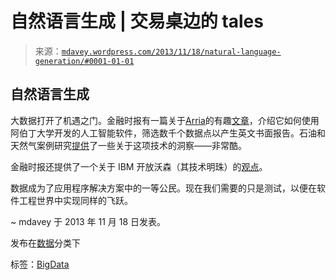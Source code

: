 <!--yml

分类：未分类

日期：2024-05-18 05:57:53

-->

# 自然语言生成 | 交易桌边的 tales

> 来源：[`mdavey.wordpress.com/2013/11/18/natural-language-generation/#0001-01-01`](https://mdavey.wordpress.com/2013/11/18/natural-language-generation/#0001-01-01)

## 自然语言生成

大数据打开了机遇之门。金融时报有一篇关于[Arria](https://www.arria.com/)的有趣[文章](http://www.ft.com/intl/cms/s/0/114a751e-4d1b-11e3-bf32-00144feabdc0.html#axzz2kzLiIIvg)，介绍它如何使用阿伯丁大学开发的人工智能软件，筛选数千个数据点以产生英文书面报告。石油和天然气案例研究[提供](https://www.arria.com/case-study-oilgas-A231.php)了一些关于这项技术的洞察——非常酷。

金融时报还提供了一个关于 IBM 开放沃森（其技术明珠）的[观点](http://www.ft.com/intl/cms/s/0/e64eca88-4cf0-11e3-9f40-00144feabdc0.html#axzz2kzLiIIep)。

数据成为了应用程序解决方案中的一等公民。现在我们需要的只是测试，以便在软件工程世界中实现同样的飞跃。

~ mdavey 于 2013 年 11 月 18 日发表。

发布在[数据](https://mdavey.wordpress.com/category/data/)分类下

标签：[BigData](https://mdavey.wordpress.com/tag/bigdata/)
